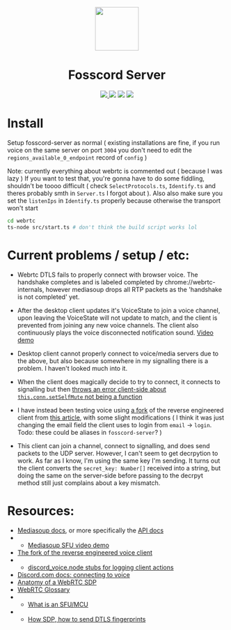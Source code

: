 <p align="center">
  <img width="100" src="https://raw.githubusercontent.com/fosscord/fosscord/master/assets-rebrand/svg/Fosscord-Icon-Rounded-Subtract.svg" />
</p>
<h1 align="center">Fosscord Server</h1>

<p align="center">
  <a href="https://discord.gg/ZrnGQP6p3d">
    <img src="https://img.shields.io/discord/806142446094385153?color=7489d5&logo=discord&logoColor=ffffff" />
  </a>
  <img src="https://img.shields.io/static/v1?label=Status&message=Development&color=blue">
  <a title="Crowdin" target="_blank" href="https://translate.fosscord.com/"><img src="https://badges.crowdin.net/fosscord/localized.svg"></a>
   <a href="https://opencollective.com/fosscord">
    <img src="https://opencollective.com/fosscord/tiers/badge.svg">
  </a>
</p>

# Install
Setup fosscord-server as normal ( existing installations are fine, if you run voice on the same server on port `3004` you don't need to edit the `regions_available_0_endpoint` record of `config` )

Note: currently everything about webrtc is commented out ( because I was lazy )
If you want to test that, you're gonna have to do some fiddling, shouldn't be toooo difficult ( check `SelectProtocols.ts`, `Identify.ts` and theres probably smth in `Server.ts` I forgot about ). Also also make sure you set the `listenIps` in `Identify.ts` properly because otherwise the transport won't start 

```sh
cd webrtc
ts-node src/start.ts # don't think the build script works lol
```

# Current problems / setup / etc:
* Webrtc DTLS fails to properly connect with browser voice. The handshake completes and is labeled completed by chrome://webrtc-internals, however mediasoup drops all RTP packets as the 'handshake is not completed' yet.

* After the desktop client updates it's VoiceState to join a voice channel, upon leaving the VoiceState will not update to match, and the client is prevented from joining any new voice channels. The client also continuously plays the voice disconnected notification sound. [Video demo](https://who-the-fuck-pinged.me/6dlya82Z)
* Desktop client cannot properly connect to voice/media servers due to the above, but also because somewhere in my signalling there is a problem. I haven't looked much into it.
* When the client does magically decide to try to connect, it connects to signalling but then [throws an error client-side about `this.conn.setSelfMute` not being a function](https://media.discordapp.net/attachments/903790443052036117/951099310370615306/unknown.png)

* I have instead been testing voice using [a fork](https://github.com/tenable/DiscordClient) of the reverse engineered client from [this article](https://medium.com/tenable-techblog/lets-reverse-engineer-discord-1976773f4626), with some slight modifications ( I think it was just changing the email field the client uses to login from `email` -> `login`. Todo: these could be aliases in `fosscord-server`? )
* This client can join a channel, connect to signalling, and does send packets to the UDP server. However, I can't seem to get decrpytion to work. As far as I know, I'm using the same key I'm sending. It turns out the client converts the `secret_key: Number[]` received into a string, but doing the same on the server-side before passing to the decrpyt method still just complains about a key mismatch.

# Resources:
* [Mediasoup docs](https://mediasoup.org/documentation/v3/), or more specifically the [API docs](https://mediasoup.org/documentation/v3/mediasoup/api/)
* * [Mediasoup SFU video demo](https://github.com/Dirvann/mediasoup-sfu-webrtc-video-rooms)
* [The fork of the reverse engineered voice client](https://github.com/edisionnano/DiscordClient)
* * [discord_voice.node stubs for logging client actions](https://github.com/edisionnano/discord_voice-stub/blob/main/discord_voice.js)
* [Discord.com docs: connecting to voice](https://discord.com/developers/docs/topics/voice-connections#connecting-to-voice)
* [Anatomy of a WebRTC SDP](https://webrtchacks.com/sdp-anatomy/)
* [WebRTC Glossary](https://webrtcglossary.com/)
* * [What is an SFU/MCU](https://webrtcglossary.com/sfu/)
* * [How SDP, how to send DTLS fingerprints](https://blog.actorsfit.com/a?ID=00001-8ebd39ca-2d57-41bc-9743-635373e77167)